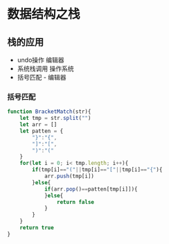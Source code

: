 # 数据结构之栈
## 栈的应用
+ undo操作 编辑器
+ 系统栈调用  操作系统
+ 括号匹配 - 编辑器



### 括号匹配

```js
function BracketMatch(str){
    let tmp = str.split("")
    let arr = []
    let patten = {
        "}":"{",
        "]":"[",
        ")":"("
    }
    for(let i = 0; i< tmp.length; i++){
        if(tmp[i]=="("||tmp[i]=="["||tmp[i]=="{"){
            arr.push(tmp[i])
        }else{
            if(arr.pop()==patten[tmp[i]]){
            }else{
                return false
            }
        }
    }
    return true
}
```



